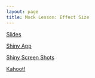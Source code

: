 ```yaml
---
layout: page
title: Mock Lesson: Effect Size
---
```


<a href="Mock_Lesson.html"> Slides </a> 

<a href="https://andrewjsage.shinyapps.io/Flights/"> Shiny App </a> 

<a href="Shiny_Screen_Shots.pdf"> Shiny Screen Shots </a> 

<a href="https://kahoot.it/"> Kahoot! </a> 
